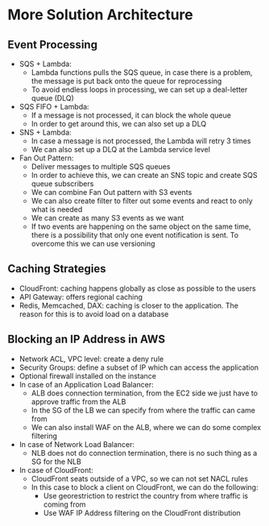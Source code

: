 # More Solution Architecture

## Event Processing

- SQS + Lambda:
    - Lambda functions pulls the SQS queue, in case there is a problem, the message is put back onto the queue for reprocessing
    - To avoid endless loops in processing, we can set up a deal-letter queue (DLQ)
- SQS FIFO + Lambda:
    - If a message is not processed, it can block the whole queue
    - In order to get around this, we can also set up a DLQ
- SNS + Lambda:
    - In case a message is not processed, the Lambda will retry 3 times
    - We can also set up a DLQ at the Lambda service level
- Fan Out Pattern:
    - Deliver messages to multiple SQS queues
    - In order to achieve this, we can create an SNS topic and create SQS queue subscribers
    - We can combine Fan Out pattern with S3 events
    - We can also create filter to filter out some events and react to only what is needed
    - We can create as many S3 events as we want 
    - If two events are happening on the same object on the same time, there is a possibility that only one event notification is sent. To overcome this we can use versioning

## Caching Strategies

- CloudFront: caching happens globally as close as possible to the users
- API Gateway: offers regional caching
- Redis, Memcached, DAX: caching is closer to the application. The reason for this is to avoid load on a database

## Blocking an IP Address in AWS

- Network ACL, VPC level: create a deny rule
- Security Groups: define a subset of IP which can access the application
- Optional firewall installed on the instance
- In case of an Application Load Balancer:
    - ALB does connection termination, from the EC2 side we just have to approve traffic from the ALB
    - In the SG of the LB we can specify from where the traffic can came from
    - We can also install WAF on the ALB, where we can do some complex filtering
- In case of Network Load Balancer:
    - NLB does not do connection termination, there is no such thing as a SG for the NLB
- In case of CloudFront:
    - CloudFront seats outside of a VPC, so we can not set NACL rules
    - In this case to block a client on CloudFront, we can do the following:
        - Use georestriction to restrict the country from where traffic is coming from
        - Use WAF IP Address filtering on the CloudFront distribution

